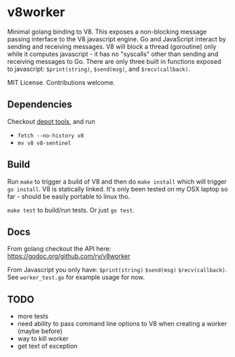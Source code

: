v8worker
========

Minimal golang binding to V8. This exposes a non-blocking message passing
interface to the V8 javascript engine. Go and JavaScript interact by sending
and receiving messages. V8 will block a thread (goroutine) only while it
computes javascript - it has no "syscalls" other than sending and receiving
messages to Go. There are only three built in functions exposed to javascript:
`$print(string)`, `$send(msg)`, and `$recv(callback)`. 

MIT License. Contributions welcome.

Dependencies
------------

Checkout [depot tools](http://www.chromium.org/developers/how-tos/install-depot-tools), and run

+ `fetch --no-history v8`
+ `mv v8 v8-sentinel`

Build
-----

Run `make` to trigger a build of V8 and then do `make install`
which will trigger `go install`. V8 is statically linked. It's only been tested
on my OSX laptop so far - should be easily portable to linux tho.

`make test` to build/run tests. Or just `go test`.

Docs
----

From golang checkout the API here:
https://godoc.org/github.com/ry/v8worker

From Javascript you only have:
`$print(string)`
`$send(msg)`
`$recv(callback)`. 
See `worker_test.go` for example usage for now.



TODO
----
- more tests
- need ability to pass command line options to V8 when creating a worker (maybe before)
- way to kill worker
- get text of exception
